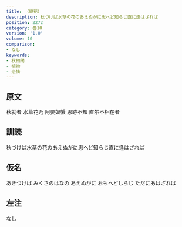 ```yaml
---
title: （寄花）
description: 秋づけば水草の花のあえぬがに思へど知らじ直に逢はざれば
position: 2272
category: 巻10
version: '1.0'
volume: 10
comparison:
- なし
keywords:
- 秋相聞
- 植物
- 恋情
---
```


## 原文

秋就者 水草花乃 阿要奴蟹 思跡不知 直尓不相在者

## 訓読

秋づけば水草の花のあえぬがに思へど知らじ直に逢はざれば

## 仮名

あきづけば みくさのはなの あえぬがに おもへどしらじ ただにあはざれば

## 左注

なし
